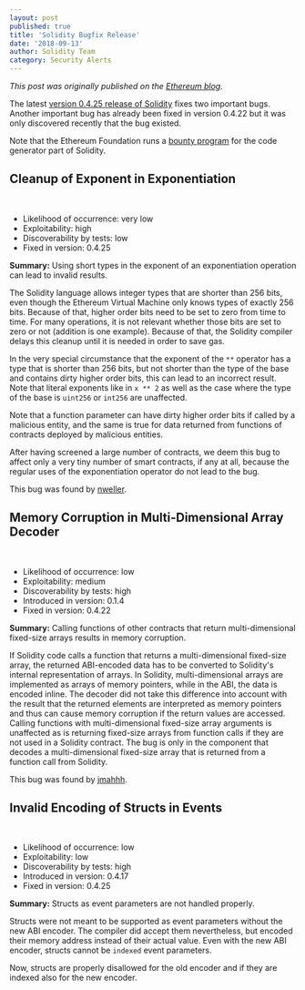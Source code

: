 ```yaml
---
layout: post
published: true
title: 'Solidity Bugfix Release'
date: '2018-09-13'
author: Solidity Team
category: Security Alerts
---
```

_This post was originally published on the [Ethereum blog](https://blog.ethereum.org/2018/09/13/solidity-bugfix-release/)._

The latest [version 0.4.25 release of Solidity](https://github.com/ethereum/solidity/releases/tag/v0.4.25) fixes
two important bugs.
Another important bug has already been fixed in version 0.4.22 but it was only discovered recently that the bug existed.

Note that the Ethereum Foundation runs a [bounty program](https://bounty.ethereum.org/) for the code generator part of Solidity.

## Cleanup of Exponent in Exponentiation
<br>

* Likelihood of occurrence: very low
* Exploitability: high
* Discoverability by tests: low
* Fixed in version: 0.4.25

**Summary:** Using short types in the exponent of an exponentiation operation can lead to invalid results.

The Solidity language allows integer types that are shorter than 256 bits, even though the Ethereum Virtual Machine
only knows types of exactly 256 bits. Because of that, higher order bits need to be set to zero from time to time.
For many operations, it is not relevant whether those bits are set to zero or not (addition is one example).
Because of that, the Solidity compiler delays this cleanup until it is needed in order to save gas.

In the very special circumstance that the exponent of the ``**`` operator has a type that is shorter
than 256 bits, but not shorter than the type of the base and contains dirty higher order bits,
this can lead to an incorrect result. Note that literal exponents like in ``x ** 2`` as well as
the case where the type of the base is ``uint256`` or ``int256`` are unaffected.

Note that a function parameter can have dirty higher order bits if called by a malicious entity,
and the same is true for data returned from functions of contracts deployed by malicious entities.

After having screened a large number of contracts, we deem this bug to affect only a very tiny number of
smart contracts, if any at all, because the regular uses of the exponentiation operator do not lead to the bug.

This bug was found by [nweller](https://github.com/nweller).


## Memory Corruption in Multi-Dimensional Array Decoder
<br>

* Likelihood of occurrence: low
* Exploitability: medium
* Discoverability by tests: high
* Introduced in version: 0.1.4
* Fixed in version: 0.4.22

**Summary:** Calling functions of other contracts that return multi-dimensional fixed-size arrays results in memory corruption.

If Solidity code calls a function that returns a multi-dimensional fixed-size array,
the returned ABI-encoded data has to be converted to Solidity's internal representation
of arrays. In Solidity, multi-dimensional arrays are implemented as arrays of
memory pointers, while in the ABI, the data is encoded inline.
The decoder did not take this difference into account with the result that the returned
elements are interpreted as memory pointers and thus can cause memory
corruption if the return values are accessed. Calling functions with multi-dimensional
fixed-size array arguments is unaffected as is returning fixed-size arrays from function calls
if they are not used in a Solidity contract.
The bug is only in the component that decodes a multi-dimensional fixed-size array
that is returned from a function call from Solidity.

This bug was found by [jmahhh](https://github.com/jmahhh).

## Invalid Encoding of Structs in Events
<br>

* Likelihood of occurrence: low
* Exploitability: low
* Discoverability by tests: high
* Introduced in version: 0.4.17
* Fixed in version: 0.4.25

**Summary:** Structs as event parameters are not handled properly.

Structs were not meant to be supported as event parameters without the new ABI encoder.
The compiler did accept them nevertheless, but encoded their memory address instead of their actual value.
Even with the new ABI encoder, structs cannot be ``indexed`` event parameters.

Now, structs are properly disallowed for the old encoder and if they are indexed also for the new encoder.
